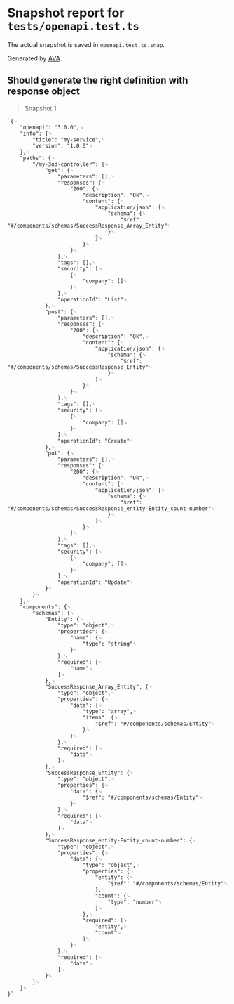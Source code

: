 # Snapshot report for `tests/openapi.test.ts`

The actual snapshot is saved in `openapi.test.ts.snap`.

Generated by [AVA](https://avajs.dev).

## Should generate the right definition with response object

> Snapshot 1

    `{␊
    	"openapi": "3.0.0",␊
    	"info": {␊
    		"title": "my-service",␊
    		"version": "1.0.0"␊
    	},␊
    	"paths": {␊
    		"/my-3nd-controller": {␊
    			"get": {␊
    				"parameters": [],␊
    				"responses": {␊
    					"200": {␊
    						"description": "Ok",␊
    						"content": {␊
    							"application/json": {␊
    								"schema": {␊
    									"$ref": "#/components/schemas/SuccessResponse_Array_Entity"␊
    								}␊
    							}␊
    						}␊
    					}␊
    				},␊
    				"tags": [],␊
    				"security": [␊
    					{␊
    						"company": []␊
    					}␊
    				],␊
    				"operationId": "List"␊
    			},␊
    			"post": {␊
    				"parameters": [],␊
    				"responses": {␊
    					"200": {␊
    						"description": "Ok",␊
    						"content": {␊
    							"application/json": {␊
    								"schema": {␊
    									"$ref": "#/components/schemas/SuccessResponse_Entity"␊
    								}␊
    							}␊
    						}␊
    					}␊
    				},␊
    				"tags": [],␊
    				"security": [␊
    					{␊
    						"company": []␊
    					}␊
    				],␊
    				"operationId": "Create"␊
    			},␊
    			"put": {␊
    				"parameters": [],␊
    				"responses": {␊
    					"200": {␊
    						"description": "Ok",␊
    						"content": {␊
    							"application/json": {␊
    								"schema": {␊
    									"$ref": "#/components/schemas/SuccessResponse_entity-Entity_count-number"␊
    								}␊
    							}␊
    						}␊
    					}␊
    				},␊
    				"tags": [],␊
    				"security": [␊
    					{␊
    						"company": []␊
    					}␊
    				],␊
    				"operationId": "Update"␊
    			}␊
    		}␊
    	},␊
    	"components": {␊
    		"schemas": {␊
    			"Entity": {␊
    				"type": "object",␊
    				"properties": {␊
    					"name": {␊
    						"type": "string"␊
    					}␊
    				},␊
    				"required": [␊
    					"name"␊
    				]␊
    			},␊
    			"SuccessResponse_Array_Entity": {␊
    				"type": "object",␊
    				"properties": {␊
    					"data": {␊
    						"type": "array",␊
    						"items": {␊
    							"$ref": "#/components/schemas/Entity"␊
    						}␊
    					}␊
    				},␊
    				"required": [␊
    					"data"␊
    				]␊
    			},␊
    			"SuccessResponse_Entity": {␊
    				"type": "object",␊
    				"properties": {␊
    					"data": {␊
    						"$ref": "#/components/schemas/Entity"␊
    					}␊
    				},␊
    				"required": [␊
    					"data"␊
    				]␊
    			},␊
    			"SuccessResponse_entity-Entity_count-number": {␊
    				"type": "object",␊
    				"properties": {␊
    					"data": {␊
    						"type": "object",␊
    						"properties": {␊
    							"entity": {␊
    								"$ref": "#/components/schemas/Entity"␊
    							},␊
    							"count": {␊
    								"type": "number"␊
    							}␊
    						},␊
    						"required": [␊
    							"entity",␊
    							"count"␊
    						]␊
    					}␊
    				},␊
    				"required": [␊
    					"data"␊
    				]␊
    			}␊
    		}␊
    	}␊
    }`
